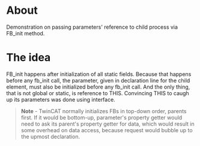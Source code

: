 # About
Demonstration on passing parameters' reference to child process via FB_init method.
# The idea
FB_init happens after initialization of all static fields. Because that happens before any fb_init call, the parameter, given in declaration line for the child element, must also be initialized before any fb_init call. And the only thing, that is not global or static, is reference to THIS. Convincing THIS to caugh up its parameters was done using interface.

> **Note** - TwinCAT normally initializes FBs in top-down order, parents first. If it would be bottom-up, parameter's property getter would need to ask its parent's property getter for data, which would result in some overhead on data access, because request would bubble up to the upmost declaration.
